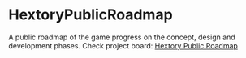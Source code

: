 # HextoryPublicRoadmap
 A public roadmap of the game progress on the concept, design and development phases. Check project board: [Hextory Public Roadmap](https://github.com/users/HextoryWorld/projects/2/views/1)
